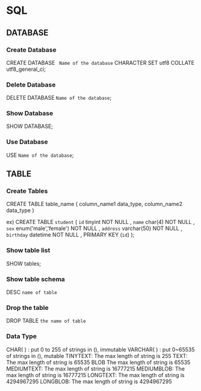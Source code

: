 # SQL

## DATABASE
### Create Database
CREATE DATABASE ` Name of the database` CHARACTER SET utf8 COLLATE utf8_general_ci;
### Delete Database
DELETE DATABASE ` Name of the database `;
### Show Database
SHOW DATABASE;
### Use Database
USE `Name of the database`;

## TABLE
### Create Tables
CREATE TABLE table_name (
    column_name1 data_type,
    column_name2 data_type
)

ex)
CREATE TABLE `student` (
    `id`  tinyint NOT NULL ,
    `name`  char(4) NOT NULL ,
    `sex`  enum('male','female') NOT NULL ,
    `address`  varchar(50) NOT NULL ,
    `birthday`  datetime NOT NULL ,
    PRIMARY KEY (`id`)
);
### Show table list
SHOW tables;
### Show table schema
DESC `name of table`
### Drop the table
DROP TABLE `the name of table`
### Data Type
CHAR( ) :	put 0 to 255 of strings in (), immutable 
VARCHAR( ) : put	0~65535 of strings in (), mutable
TINYTEXT: The max length of string is 255 
TEXT: The max length of string is	65535 
BLOB	The max length of string is 65535
MEDIUMTEXT:	The max length of string is 16777215 
MEDIUMBLOB:	The max length of string is 16777215 
LONGTEXT:	The max length of string is 4294967295 
LONGBLOB:	The max length of string is 4294967295 


